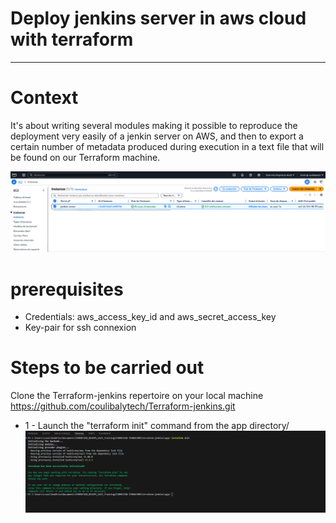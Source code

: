 # Deploy jenkins server in aws cloud with terraform

---

# Context

It's about writing several modules making it possible to reproduce the deployment very easily of a jenkin server on AWS, and then to export a certain number of metadata produced during execution in a text file that will be found on our Terraform machine.

**![Jenkins server](/Capute-deploy-jenkins.png)**

# prerequisites
 - Credentials: aws_access_key_id and aws_secret_access_key
 - Key-pair for ssh connexion 

 
# Steps to be carried out
Clone the Terraform-jenkins repertoire on your local machine https://github.com/coulibalytech/Terraform-jenkins.git
- 1 - Launch the "terraform init" command from the app directory/
    **![Terraform init](/screents/Terraform-init.png)**

